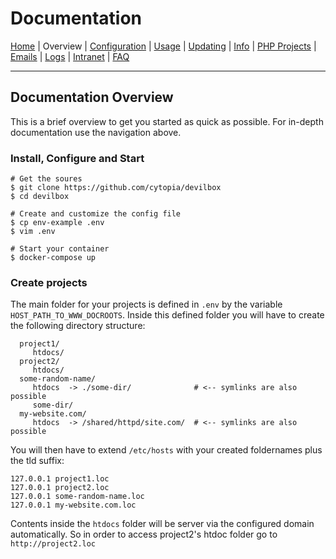 # Documentation

[Home](https://github.com/cytopia/devilbox) |
Overview |
[Configuration](Configuration.md) |
[Usage](Usage.md) |
[Updating](Updating.md) |
[Info](Info.md) |
[PHP Projects](PHP_Projects.md) |
[Emails](Emails.md) |
[Logs](Logs.md) |
[Intranet](Intranet.md) |
[FAQ](FAQ.md)

----

## Documentation Overview

This is a brief overview to get you started as quick as possible. For in-depth documentation use the navigation above.


### Install, Configure and Start
```shell
# Get the soures
$ git clone https://github.com/cytopia/devilbox
$ cd devilbox

# Create and customize the config file
$ cp env-example .env
$ vim .env

# Start your container
$ docker-compose up
```

### Create projects

The main folder for your projects is defined in `.env` by the variable `HOST_PATH_TO_WWW_DOCROOTS`.
Inside this defined folder you will have to create the following directory structure:
```
  project1/
     htdocs/
  project2/
     htdocs/
  some-random-name/
     htdocs  -> ./some-dir/              # <-- symlinks are also possible
	 some-dir/
  my-website.com/
     htdocs  -> /shared/httpd/site.com/  # <-- symlinks are also possible
```

You will then have to extend `/etc/hosts` with your created foldernames plus the tld suffix:
```
127.0.0.1 project1.loc
127.0.0.1 project2.loc
127.0.0.1 some-random-name.loc
127.0.0.1 my-website.com.loc
```

Contents inside the `htdocs` folder will be server via the configured domain automatically. So in order to access project2's htdoc folder go to `http://project2.loc`
